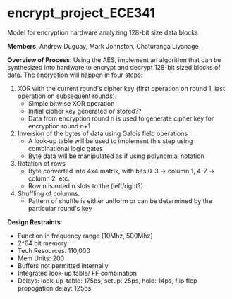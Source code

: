 # encrypt_project_ECE341
Model for encryption hardware analyzing 128-bit size data blocks  

**Members**: 
Andrew Duguay, Mark Johnston, Chaturanga Liyanage

**Overview of Process**: 
Using the AES, implement an algorithm that can be synthesized into hardware to encrypt and decrypt 128-bit sized blocks of data. The encryption will happen in four steps: 
1) XOR with the current round's cipher key (first operation on round 1, last operation on subsequent rounds).
   - Simple bitwise XOR operation
   - Initial cipher key generated or stored??
   - Data from encryption round n is used to generate cipher key for encryption round n+1
2) Inversion of the bytes of data using Galois field operations
   - A look-up table will be used to implement this step using combinational logic gates
   - Byte data will be manipulated as if using polynomial notation
3) Rotation of rows
   - Byte converted into 4x4 matrix, with bits 0-3 -> column 1, 4-7 -> column 2, etc.
   - Row n is roted n slots to the (left/right?)
5) Shuffling of columns.
   - Pattern of shuffle is either uniform or can be determined by the particular round's key 

**Design Restraints**: 
- Function in frequency range [10Mhz, 500Mhz]
- 2^64 bit memory
- Tech Resources: 110,000
- Mem Units: 200
- Buffers not permitted internally
- Integrated look-up table/ FF combination
- Delays: look-up-table: 175ps, setup: 25ps, hold: 14ps, flip flop propogation delay: 125ps

